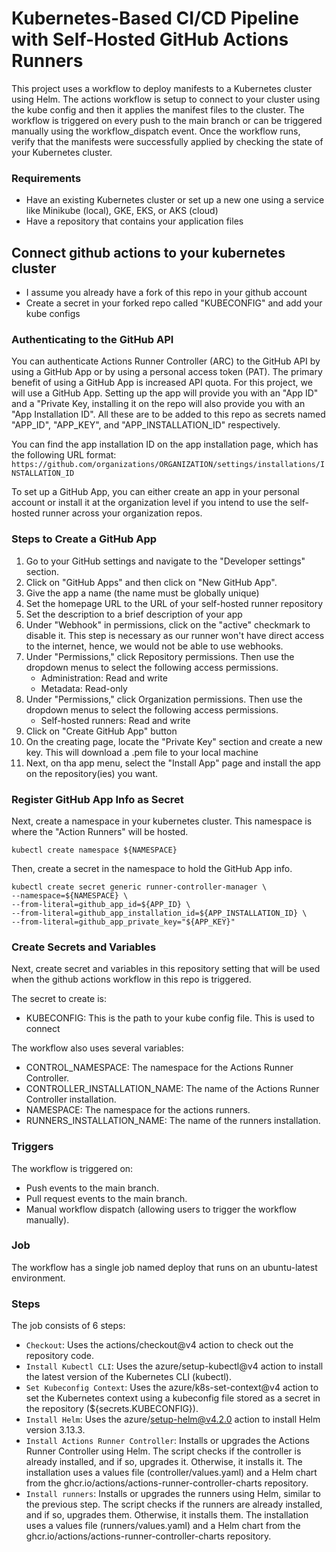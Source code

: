 # Kubernetes-Based CI/CD Pipeline with Self-Hosted GitHub Actions Runners
This project uses a workflow to deploy manifests to a Kubernetes cluster using Helm. The actions workflow is setup to connect to your cluster using the kube config and then it applies the manifest files to the cluster. The workflow is triggered on every push to the main branch or can be triggered manually using the workflow_dispatch event. Once the workflow runs, verify that the manifests were successfully applied by checking the state of your Kubernetes cluster.

### Requirements
- Have an existing Kubernetes cluster or set up a new one using a service like Minikube (local), GKE, EKS, or AKS (cloud)
- Have a repository that contains your application files

## Connect github actions to your kubernetes cluster
- I assume you already have a fork of this repo in your github account
- Create a secret in your forked repo called "KUBECONFIG" and add your kube configs

### Authenticating to the GitHub API
You can authenticate Actions Runner Controller (ARC) to the GitHub API by using a GitHub App or by using a personal access token (PAT). The primary benefit of using a GitHub App is increased API quota. For this project, we will use a GitHub App. Setting up the app will provide you with an "App ID" and a "Private Key, installing it on the repo will also provide you with an "App Installation ID". All these are to be added to this repo as secrets named "APP_ID", "APP_KEY", and "APP_INSTALLATION_ID" respectively.

You can find the app installation ID on the app installation page, which has the following URL format:
`https://github.com/organizations/ORGANIZATION/settings/installations/INSTALLATION_ID`

To set up a GitHub App, you can either create an app in your personal account or install it at the organization level if you intend to use the self-hosted runner across your organization repos.

### Steps to Create a GitHub App
1. Go to your GitHub settings and navigate to the "Developer settings" section.
2. Click on "GitHub Apps" and then click on "New GitHub App".
3. Give the app a name (the name must be globally unique)
4. Set the homepage URL to the URL of your self-hosted runner repository
5. Set the description to a brief description of your app
6. Under "Webhook" in permissions, click on the "active" checkmark to disable it. This step is necessary as our runner won't have direct access to the internet, hence, we would not be able to use webhooks.
7. Under "Permissions," click Repository permissions. Then use the dropdown menus to select the following access permissions.
    - Administration: Read and write
    - Metadata: Read-only
8. Under "Permissions," click Organization permissions. Then use the dropdown menus to select the following access permissions.
    - Self-hosted runners: Read and write
9. Click on "Create GitHub App" button
10. On the creating page, locate the "Private Key" section and create a new key. This will download a .pem file to your local machine
11. Next, on tha app menu, select the "Install App" page and install the app on the repository(ies) you want.

### Register GitHub App Info as Secret
Next, create a namespace in your kubernetes cluster. This namespace is where the "Action Runners" will be hosted.
```
kubectl create namespace ${NAMESPACE}
```
Then, create a secret in the namespace to hold the GitHub App info.
```
kubectl create secret generic runner-controller-manager \
--namespace=${NAMESPACE} \
--from-literal=github_app_id=${APP_ID} \
--from-literal=github_app_installation_id=${APP_INSTALLATION_ID} \
--from-literal=github_app_private_key="${APP_KEY}"
```

### Create Secrets and Variables
Next, create secret and variables in this repository setting that will be used when the github actions workflow in this repo is triggered.

The secret to create is:
- KUBECONFIG: This is the path to your kube config file. This is used to connect

The workflow also uses several variables:

- CONTROL_NAMESPACE: The namespace for the Actions Runner Controller.
- CONTROLLER_INSTALLATION_NAME: The name of the Actions Runner Controller installation.
- NAMESPACE: The namespace for the actions runners.
- RUNNERS_INSTALLATION_NAME: The name of the runners installation.

### Triggers

The workflow is triggered on:

- Push events to the main branch.
- Pull request events to the main branch.
- Manual workflow dispatch (allowing users to trigger the workflow manually).

### Job
The workflow has a single job named deploy that runs on an ubuntu-latest environment.

### Steps

The job consists of 6 steps:

- `Checkout`: Uses the actions/checkout@v4 action to check out the repository code.
- `Install Kubectl CLI`: Uses the azure/setup-kubectl@v4 action to install the latest version of the Kubernetes CLI (kubectl).
- `Set Kubeconfig Context`: Uses the azure/k8s-set-context@v4 action to set the Kubernetes context using a kubeconfig file stored as a secret in the repository (${secrets.KUBECONFIG}).
- `Install Helm`: Uses the azure/setup-helm@v4.2.0 action to install Helm version 3.13.3.
- `Install Actions Runner Controller`: Installs or upgrades the Actions Runner Controller using Helm. The script checks if the controller is already installed, and if so, upgrades it. Otherwise, it installs it. The installation uses a values file (controller/values.yaml) and a Helm chart from the ghcr.io/actions/actions-runner-controller-charts repository.
- `Install runners`: Installs or upgrades the runners using Helm, similar to the previous step. The script checks if the runners are already installed, and if so, upgrades them. Otherwise, it installs them. The installation uses a values file (runners/values.yaml) and a Helm chart from the ghcr.io/actions/actions-runner-controller-charts repository.